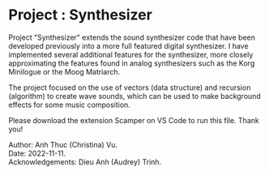 # Project : Synthesizer

Project "Synthesizer" extends the sound synthesizer code that have been developed previously into a more full featured digital synthesizer. I have implemented several additional features for the synthesizer, more closely approximating the features found in analog synthesizers such as the Korg Minilogue or the Moog Matriarch. <br>

The project focused on the use of vectors (data structure) and recursion (algorithm) to create wave sounds, which can be used to make background effects for some music composition. <br>

Please download the extension Scamper on VS Code to run this file. Thank you! <br>

Author: Anh Thuc (Christina) Vu.<br>
Date: 2022-11-11. <br>
Acknowledgements: Dieu Anh (Audrey) Trinh. <br>
